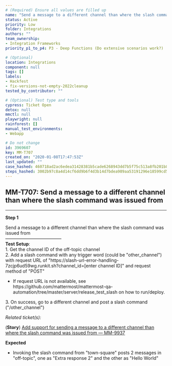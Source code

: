 ```yaml
---
# (Required) Ensure all values are filled up
name: "Send a message to a different channel than where the slash command was issued from"
status: Active
priority: Low
folder: Integrations
authors: ""
team_ownership:
- Integration Frameworks
priority_p1_to_p4: P3 - Deep Functions (Do extensive scenarios work?)

# (Optional)
location: Integrations
component: null
tags: []
labels:
- Hackfest
- fix-versions-not-empty-2022cleanup
tested_by_contributor: ""

# (Optional) Test type and tools
cypress: Ticket Open
detox: null
mmctl: null
playwright: null
rainforest: []
manual_test_environments:
- Webapp

# Do not change
id: 3969607
key: MM-T707
created_on: "2020-01-08T17:47:53Z"
last_updated: ""
case_hashed: 460718ad2ac6edea31428381b5cade6268943dd7b5f75c513a8fb201b87abd4797f257bd10cd229533f457bbe96e316a
steps_hashed: 3002b97c8a4d14cf6dd9b6f4d3b14d7bdea989aa53191296e18599cd5332281d5c54bdf4afe4f79759a86f9d354f525a
---
```


<!-- (Auto-generated) Based on frontmatter's "key" and "name" -->

## MM-T707: Send a message to a different channel than where the slash command was issued from

---

**Step 1**

Send a message to a different channel than where the slash command was issued from\
–––––––––––––––––––––––––\
**Test Setup**:\
1\. Get the channel ID of the off-topic channel\
2\. Add a slash command with any trigger word (could be "other\_channel") with request URL of "https\://slash-url-error-handling-7zcjp6ud59wg.runkit.sh?channel\_id=\[enter channel ID]" and request method of "POST"

- If request URL is not available, see https\://github.com/mattermost/mattermost-qa-automation/tree/master/server/release\_test\_slash on how to run/deploy.

3\. On success, go to a different channel and post a slash command ("/other\_channel")

_Related ticket(s):_

(**Story**) [Add support for sending a message to a different channel than where the slash command was issued from — MM-9937](https://mattermost.atlassian.net/browse/MM-9937)

**Expected**

- Invoking the slash command from "town-square" posts 2 messages in "off-topic", one as "Extra response 2" and the other as "Hello World"

